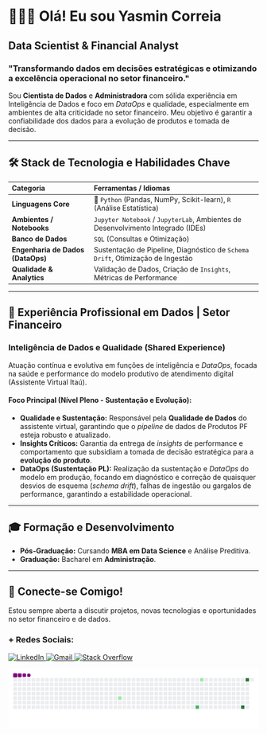 # 👩🏽‍💻 Olá! Eu sou Yasmin Correia
## Data Scientist & Financial Analyst

### **"Transformando dados em decisões estratégicas e otimizando a excelência operacional no setor financeiro."**

Sou **Cientista de Dados** e **Administradora** com sólida experiência em Inteligência de Dados e foco em *DataOps* e qualidade, especialmente em ambientes de alta criticidade no setor financeiro. Meu objetivo é garantir a confiabilidade dos dados para a evolução de produtos e tomada de decisão.

---

## 🛠️ Stack de Tecnologia e Habilidades Chave

| Categoria | Ferramentas / Idiomas |
| :--- | :--- |
| **Linguagens Core** | 🐍 `Python` (Pandas, NumPy, Scikit-learn), `R` (Análise Estatística) |
| **Ambientes / Notebooks** | `Jupyter Notebook` / `JupyterLab`, Ambientes de Desenvolvimento Integrado (IDEs) |
| **Banco de Dados** | `SQL` (Consultas e Otimização) |
| **Engenharia de Dados (DataOps)** | Sustentação de Pipeline, Diagnóstico de `Schema Drift`, Otimização de Ingestão |
| **Qualidade & Analytics** | Validação de Dados, Criação de `Insights`, Métricas de Performance |

---

## 💼 Experiência Profissional em Dados | Setor Financeiro

### **Inteligência de Dados e Qualidade (Shared Experience)**

Atuação contínua e evolutiva em funções de inteligência e *DataOps*, focada na saúde e performance do modelo produtivo de atendimento digital (Assistente Virtual Itaú).

#### **Foco Principal (Nível Pleno - Sustentação e Evolução):**

* **Qualidade e Sustentação:** Responsável pela **Qualidade de Dados** do assistente virtual, garantindo que o *pipeline* de dados de Produtos PF esteja robusto e atualizado.
* **Insights Críticos:** Garantia da entrega de *insights* de performance e comportamento que subsidiam a tomada de decisão estratégica para a **evolução do produto**.
* **DataOps (Sustentação PL):** Realização da sustentação e *DataOps* do modelo em produção, focando em diagnóstico e correção de quaisquer desvios de esquema (*schema drift*), falhas de ingestão ou gargalos de performance, garantindo a estabilidade operacional.

---

## 🎓 Formação e Desenvolvimento

* **Pós-Graduação:** Cursando **MBA em Data Science** e Análise Preditiva.
* **Graduação:** Bacharel em **Administração**.

---

## 🔗 Conecte-se Comigo!

Estou sempre aberta a discutir projetos, novas tecnologias e oportunidades no setor financeiro e de dados.

### **+ Redes Sociais:**
<p align="left">
  <a href="https://www.linkedin.com/in/yasmincorreiasilva/" target="_blank">
    <img src="https://img.shields.io/badge/-LinkedIn-%230077B5?style=for-the-badge&logo=linkedin&logoColor=white" alt="LinkedIn">
  </a>
  <a href = "mailto:yasmincorreiasilva14@gmail.com">
    <img src="https://img.shields.io/badge/-Gmail-%23333?style=for-the-badge&logo=gmail&logoColor=white" alt="Gmail">
  </a>
  <a href = "https://stackoverflow.com/users/16921776/yasmin-correia-da-silva" target="_blank">
    <img src="https://img.shields.io/badge/Stack_Overflow-FE7A16?style=for-the-badge&logo=stack-overflow&logoColor=white" alt="Stack Overflow">
  </a>
</p>

  ![snake gif](https://github.com/yasmcor/yasmcor/blob/output/github-contribution-grid-snake.gif)

</div>
